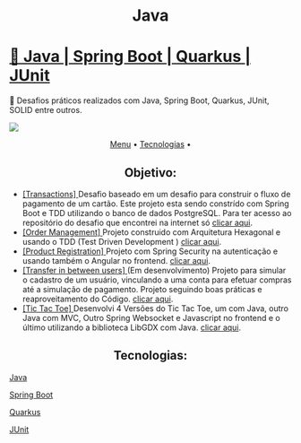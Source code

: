 <h1 align="center">Java</h1>
<h1>
    <a href="https://www.oracle.com/br/java/">🔗
     Java
     </a>
     <a href="https://spring.io/"> |
     Spring Boot
     </a>
     <a href="https://quarkus.io/"> |
     Quarkus
     </a>
     <a href="https://junit.org/junit5/"> |
     JUnit
     </a>
</h1>
<p>
🚀 Desafios práticos realizados com Java, Spring Boot, Quarkus, JUnit, SOLID entre outros.
</p>

<img src="https://img.shields.io/static/v1?label=JavaProjects&message=Greg%C3%B3rioNeto&color=7159c1&style=for-the-badge&logo=ghost">

<p align="center">
 <a href="#objetivo">Menu</a> •
 <a href="#tecnologias">Tecnologias</a> •
</p>

<h2 align="center">
Objetivo:
</h2>

<p align="center">
<ul>
    <li>
        <a href="https://github.com/igregorioneto/JavaProjects/tree/main/transactions">
            [Transactions] 
        </a>
        Desafio baseado em um desafio para construir o fluxo de pagamento de um cartão. Este projeto esta sendo constrído com Spring Boot e TDD utilizando o banco de dados PostgreSQL.
        Para ter acesso ao repositório do desafio que encontrei na internet só <a href="https://github.com/igregorioneto/JavaProjects/tree/main/transactions">clicar aqui</a>.
    </li>

<li>
        <a href="https://github.com/igregorioneto/JavaProjects/tree/main/order-management/backend">
            [Order Management] 
        </a>
        Projeto construido com Arquitetura Hexagonal e usando o TDD (Test Driven Development ) <a href="https://github.com/igregorioneto/JavaProjects/tree/main/order-management/backend">clicar aqui</a>.
    </li>

<li>
        <a href="https://github.com/igregorioneto/JavaProjects/tree/main/product-registration">
            [Product Registration] 
        </a>
        Projeto com Spring Security na autenticação e usando também o Angular no frontend. <a href="https://github.com/igregorioneto/JavaProjects/tree/main/product-registration">clicar aqui</a>.
    </li>

<li>
        <a href="https://github.com/igregorioneto/JavaProjects/tree/main/transfer-in-between-users">
            [Transfer in between users] 
        </a>
        (Em desenvolvimento) Projeto para simular o cadastro de um usuário, vinculando a uma conta para efetuar compras até a simulação de pagamento.
        Projeto seguindo boas práticas e reaproveitamento do Código. <a href="https://github.com/igregorioneto/JavaProjects/tree/main/transfer-in-between-users">clicar aqui</a>.
    </li>

<li>
        <a href="https://github.com/igregorioneto/JavaProjects/tree/main/tic-tac-toe">
            [Tic Tac Toe] 
        </a>
        Desenvolvi 4 Versões do Tic Tac Toe, um com Java, outro Java com MVC, Outro Spring Websocket e Javascript no frontend e o último utilizando a biblioteca LibGDX com Java. <a href="https://github.com/igregorioneto/JavaProjects/tree/main/tic-tac-toe">clicar aqui</a>.
    </li>
</ul>
</p>

<h2 align="center">
Tecnologias:
</h2>

<p align="center">

[Java](https://www.oracle.com/br/java/)

[Spring Boot](https://spring.io/)

[Quarkus](https://quarkus.io/)

[JUnit](https://junit.org/junit5/)

</p>

